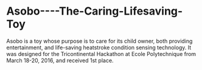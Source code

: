 # Asobo----The-Caring-Lifesaving-Toy

Asobo is a toy whose purpose is to care for its child owner, both providing entertainment, and life-saving heatstroke condition sensing technology. It was designed for the Tricontinental Hackathon at Ecole Polytechnique from March 18-20, 2016, and received 1st place.
